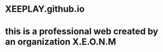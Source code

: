 # XEEPLAY.github.io
<html>
<body>
<h1>this is a professional web created by an organization X.E.O.N.M</h1>
</body>
</html>
